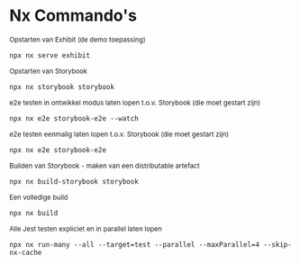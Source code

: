 # Nx Commando's

<sub>Opstarten van Exhibit (de demo toepassing)</sub>
```
npx nx serve exhibit
```

<sub>Opstarten van Storybook</sub>
```
npx nx storybook storybook
```

<sub>e2e testen in ontwikkel modus laten lopen t.o.v. Storybook (die moet gestart zijn)</sub>
```
npx nx e2e storybook-e2e --watch
```

<sub>e2e testen eenmalig laten lopen t.o.v. Storybook (die moet gestart zijn)</sub>
```
npx nx e2e storybook-e2e
```

<sub>Builden van Storybook - maken van een distributable artefact</sub>
```
npx nx build-storybook storybook
```

<sub>Een volledige build</sub>
```
npx nx build
```

<sub>Alle Jest testen expliciet en in parallel laten lopen</sub>
```
npx nx run-many --all --target=test --parallel --maxParallel=4 --skip-nx-cache
```
